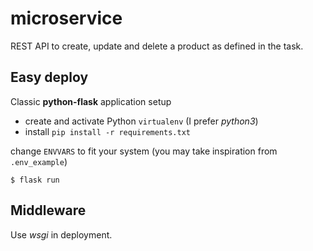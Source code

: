 # microservice
REST API to create, update and delete a product as defined in the task.

## Easy deploy

Classic __python-flask__ application setup

- create and activate Python `virtualenv` (I prefer _python3_)
- install `pip install -r requirements.txt`

change `ENVVARS` to fit your system (you may take inspiration from `.env_example`)


`$ flask run`

## Middleware

Use _wsgi_ in deployment.